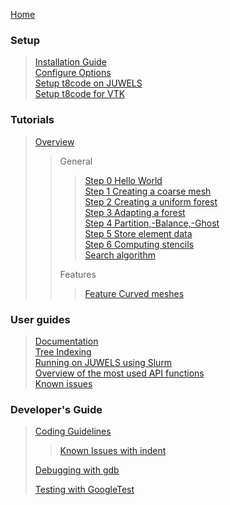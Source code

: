 [Home](https://github.com/DLR-AMR/t8code/wiki)

### Setup

 > [Installation Guide](https://github.com/DLR-AMR/t8code/wiki/Installation)  
 > [Configure Options](https://github.com/DLR-AMR/t8code/wiki/Configure-Options)  
 > [Setup t8code on JUWELS](https://github.com/DLR-AMR/t8code/wiki/Setting-up-t8code-on-JUWELS)  
 > [Setup t8code for VTK](https://github.com/DLR-AMR/t8code/wiki/Installation-of-VTK)  


### Tutorials

 > [Overview](https://github.com/DLR-AMR/t8code/wiki/Tutorial---Overview)  
 >>
 >> General  
 >>> [Step 0   Hello World](https://github.com/DLR-AMR/t8code/wiki/Step-0---Hello-World)  
 >>> [Step 1   Creating a coarse mesh](https://github.com/DLR-AMR/t8code/wiki/Step-1---Creating-a-coarse-mesh)  
 >>> [Step 2   Creating a uniform forest](https://github.com/DLR-AMR/t8code/wiki/Step-2---Creating-a-uniform-forest)  
 >>> [Step 3   Adapting a forest](https://github.com/DLR-AMR/t8code/wiki/Step-3---Adapting-a-forest)  
 >>> [Step 4   Partition,-Balance,-Ghost](https://github.com/DLR-AMR/t8code/wiki/Step-4---Partition,-Balance,-Ghost)  
 >>> [Step 5   Store element data](https://github.com/DLR-AMR/t8code/wiki/Step-5---Store-element-data)  
 >>> [Step 6   Computing stencils](https://github.com/DLR-AMR/t8code/wiki/Step-6-Computing-stencils)  
 >>> [Search algorithm](https://github.com/DLR-AMR/t8code/wiki/Tutorial:-Search)  
 >>
 >> Features  
 >>> [Feature   Curved meshes](https://github.com/DLR-AMR/t8code/wiki/Feature---Curved-meshes)  

### User guides

 > [Documentation](https://github.com/DLR-AMR/t8code/wiki/documentation)  
 > [Tree Indexing](https://github.com/DLR-AMR/t8code/wiki/Tree-indexing)  
 > [Running on JUWELS using Slurm](https://github.com/DLR-AMR/t8code/wiki/Setting-up-t8code-on-JUWELS-(or-other-Slurm-based-systems))  
 > [Overview of the most used API functions](https://github.com/DLR-AMR/t8code/wiki/The-most-important-API-functions)  
 > [Known issues](https://github.com/DLR-AMR/t8code/wiki/Known-issues)  

### Developer's Guide

 > [Coding Guidelines](https://github.com/DLR-AMR/t8code/wiki/Coding-Guideline)  
 >> [Known Issues with indent](https://github.com/DLR-AMR/t8code/wiki/Known-issues-with-the-indent-script)
 >>
 > [Debugging with gdb](https://github.com/DLR-AMR/t8code/wiki/Debugging-with-gdb)
 >
 > [Testing with GoogleTest](https://github.com/DLR-AMR/t8code/wiki/Testing-with-GoogleTest)